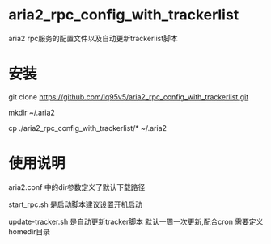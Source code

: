 # aria2_rpc_config_with_trackerlist
aria2 rpc服务的配置文件以及自动更新trackerlist脚本

# 安装

git clone https://github.com/lq95v5/aria2_rpc_config_with_trackerlist.git

mkdir ~/.aria2

cp ./aria2_rpc_config_with_trackerlist/* ~/.aria2


# 使用说明
aria2.conf 中的dir参数定义了默认下载路径

start_rpc.sh 是启动脚本建议设置开机启动

update-tracker.sh 是自动更新tracker脚本 默认一周一次更新,配合cron 需要定义homedir目录
